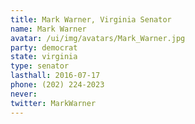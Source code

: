 ```yaml
---
title: Mark Warner, Virginia Senator
name: Mark Warner
avatar: /ui/img/avatars/Mark_Warner.jpg
party: democrat
state: virginia
type: senator
lasthall: 2016-07-17
phone: (202) 224-2023
never: 
twitter: MarkWarner
---
```


